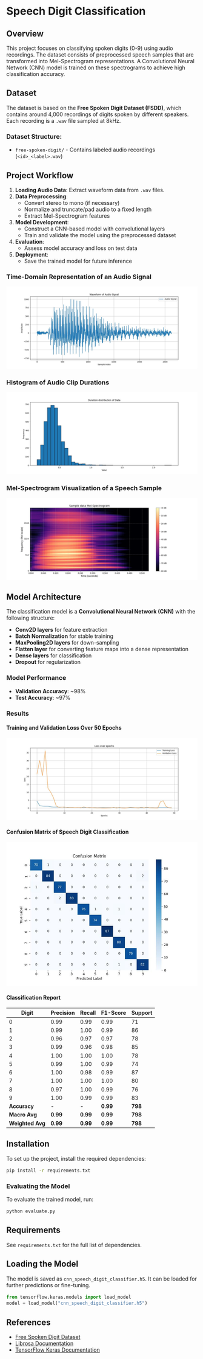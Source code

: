 # Speech Digit Classification

## Overview
This project focuses on classifying spoken digits (0-9) using audio recordings. The dataset consists of preprocessed speech samples that are transformed into Mel-Spectrogram representations. A Convolutional Neural Network (CNN) model is trained on these spectrograms to achieve high classification accuracy.

## Dataset
The dataset is based on the **Free Spoken Digit Dataset (FSDD)**, which contains around 4,000 recordings of digits spoken by different speakers. Each recording is a `.wav` file sampled at 8kHz.

### Dataset Structure:
- `free-spoken-digit/` - Contains labeled audio recordings (`<id>_<label>.wav`)

## Project Workflow
1. **Loading Audio Data**: Extract waveform data from `.wav` files.
2. **Data Preprocessing**:
   - Convert stereo to mono (if necessary)
   - Normalize and truncate/pad audio to a fixed length
   - Extract Mel-Spectrogram features
3. **Model Development**:
   - Construct a CNN-based model with convolutional layers
   - Train and validate the model using the preprocessed dataset
4. **Evaluation**:
   - Assess model accuracy and loss on test data
5. **Deployment**:
   - Save the trained model for future inference

### Time-Domain Representation of an Audio Signal
![Waveform of Audio Signal](img/Waveform_of_Audio_Signal.jpg)

### Histogram of Audio Clip Durations
![Histogram of Data](img/Duration_distribution_of_Data.jpg)

### Mel-Spectrogram Visualization of a Speech Sample
![Mel-Spectrogram](img/Sample_data_Mel_Spectrogram.jpg)


## Model Architecture
The classification model is a **Convolutional Neural Network (CNN)** with the following structure:
- **Conv2D layers** for feature extraction
- **Batch Normalization** for stable training
- **MaxPooling2D layers** for down-sampling
- **Flatten layer** for converting feature maps into a dense representation
- **Dense layers** for classification
- **Dropout** for regularization

### Model Performance
- **Validation Accuracy**: ~98%
- **Test Accuracy**: ~97%

### Results
#### Training and Validation Loss Over 50 Epochs
![Mel-Spectrogram](img/Loss_over_epochs.jpg)

#### Confusion Matrix of Speech Digit Classification
![Mel-Spectrogram](img/Confusion_Matrix.jpg)

#### Classification Report
| Digit | Precision | Recall | F1-Score | Support |
|-------|-----------|--------|----------|---------|
| 0     | 0.99      | 0.99   | 0.99     | 71      |
| 1     | 0.99      | 1.00   | 0.99     | 86      |
| 2     | 0.96      | 0.97   | 0.97     | 78      |
| 3     | 0.99      | 0.96   | 0.98     | 85      |
| 4     | 1.00      | 1.00   | 1.00     | 78      |
| 5     | 0.99      | 1.00   | 0.99     | 74      |
| 6     | 1.00      | 0.98   | 0.99     | 87      |
| 7     | 1.00      | 1.00   | 1.00     | 80      |
| 8     | 0.97      | 1.00   | 0.99     | 76      |
| 9     | 1.00      | 0.99   | 0.99     | 83      |
| **Accuracy** | **-** | **-** | **0.99** | **798** |
| **Macro Avg** | **0.99** | **0.99** | **0.99** | **798** |
| **Weighted Avg** | **0.99** | **0.99** | **0.99** | **798** |



## Installation
To set up the project, install the required dependencies:

```bash
pip install -r requirements.txt
```

### Evaluating the Model
To evaluate the trained model, run:
```bash
python evaluate.py
```

## Requirements
See `requirements.txt` for the full list of dependencies.

## Loading the Model
The model is saved as `cnn_speech_digit_classifier.h5`. It can be loaded for further predictions or fine-tuning.

```python
from tensorflow.keras.models import load_model
model = load_model("cnn_speech_digit_classifier.h5")
```

## References
- [Free Spoken Digit Dataset](https://github.com/Jakobovski/free-spoken-digit-dataset)
- [Librosa Documentation](https://librosa.org/doc/latest/index.html)
- [TensorFlow Keras Documentation](https://www.tensorflow.org/api_docs/python/tf/keras)

